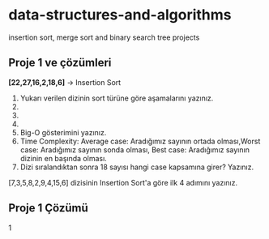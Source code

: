 # data-structures-and-algorithms
insertion sort, merge sort and binary search tree projects
 
## Proje 1 ve çözümleri
**[22,27,16,2,18,6]** -> Insertion Sort

1. Yukarı verilen dizinin sort türüne göre aşamalarını yazınız.
  1.
  2.
  3.
2. Big-O gösterimini yazınız.
3. Time Complexity: Average case: Aradığımız sayının ortada olması,Worst case: Aradığımız sayının sonda olması, Best case: Aradığımız sayının dizinin en başında olması.
4. Dizi sıralandıktan sonra 18 sayısı hangi case kapsamına girer? Yazınız.


[7,3,5,8,2,9,4,15,6] dizisinin Insertion Sort'a göre ilk 4 adımını yazınız.

## Proje 1 Çözümü
1
